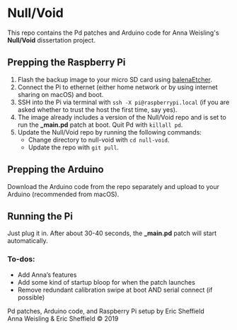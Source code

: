 # Null/Void

This repo contains the Pd patches and Arduino code for Anna Weisling's **Null/Void** dissertation project.

## Prepping the Raspberry Pi
1. Flash the backup image to your micro SD card using [balenaEtcher](https://www.balena.io/etcher/).
2. Connect the Pi to ethernet (either home network or by using internet sharing on macOS) and boot.
3. SSH into the Pi via terminal with `ssh -X pi@raspberrypi.local` (if you are asked whether to trust the host the first time, say yes).
4. The image already includes a version of the Null/Void repo and is set to run the **_main.pd** patch at boot. Quit Pd with `killall pd`. 
5. Update the Null/Void repo by running the following commands:
     - Change directory to null-void with `cd null-void`.
     - Update the repo with `git pull`.

## Prepping the Arduino
Download the Arduino code from the repo separately and upload to your Arduino (recommended from macOS).

## Running the Pi
Just plug it in. After about 30-40 seconds, the **_main.pd** patch will start automatically.

### To-dos:
- Add Anna’s features
- Add some kind of startup bloop for when the patch launches
- Remove redundant calibration swipe at boot AND serial connect (if possible)


Pd patches, Arduino code, and Raspberry Pi setup by Eric Sheffield  
Anna Weisling & Eric Sheffield © 2019
